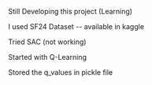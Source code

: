 Still Developing this project (Learning)

I used SF24 Dataset -- available in kaggle

Tried SAC (not working)

Started with Q-Learning

Stored the q_values in pickle file
